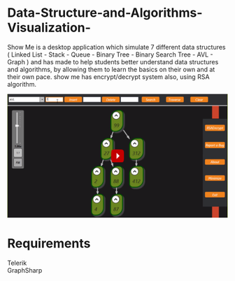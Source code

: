 # Data-Structure-and-Algorithms-Visualization-
Show Me is a desktop application which simulate 7 different data structures ( Linked List - Stack - Queue - Binary Tree - Binary Search Tree - AVL - Graph ) and has made to help students better understand data structures and algorithms, by allowing them to learn the basics on their own and at their own pace.
show me has encrypt/decrypt system also, using RSA algorithm.

[![Video](screenshots/sh.png)](https://youtu.be/gPsKOp8WJto)

<h1>Requirements</h1>
Telerik <br>
GraphSharp

